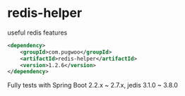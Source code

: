 # redis-helper
useful redis features

```xml
<dependency>
	<groupId>com.pugwoo</groupId>
	<artifactId>redis-helper</artifactId>
	<version>1.2.6</version>
</dependency>
```

Fully tests with Spring Boot 2.2.x ~ 2.7.x, jedis 3.1.0 ~ 3.8.0